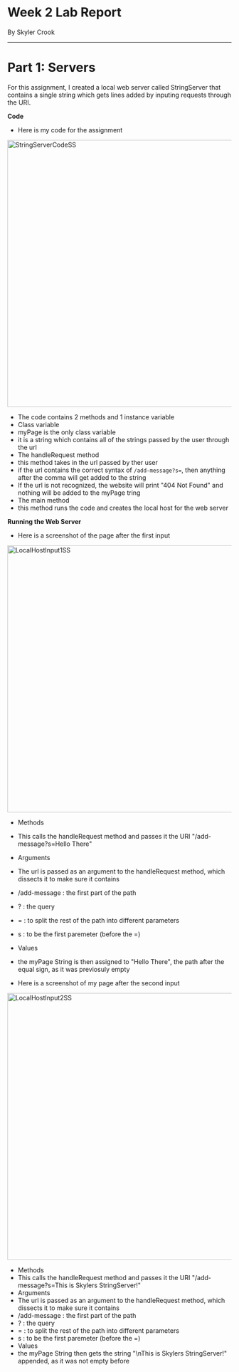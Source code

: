 # Week 2 Lab Report
By Skyler Crook

---

# Part 1: Servers

For this assignment, I created a local web server called StringServer that contains a single string which gets lines added by inputing requests through the URI.

**Code**

* Here is my code for the assignment

<img width="600" alt="StringServerCodeSS" src="https://user-images.githubusercontent.com/105748004/214973511-ae0a2b8a-8bca-455e-ac69-24d88d2ecda1.png">

* The code contains 2 methods and 1 instance variable
* Class variable
*   myPage is the only class variable
*   it is a string which contains all of the strings passed by the user through the url
* The handleRequest method
*   this method takes in the url passed by ther user
*   if the url contains the correct syntax of `/add-message?s=`, then anything after the comma will get added to the string
*   If the url is not recognized, the website will print "404 Not Found" and nothing will be added to the myPage tring
* The main method
*   this method runs the code and creates the local host for the web server

**Running the Web Server**

* Here is a screenshot of the page after the first input

<img width="600" alt="LocalHostInput1SS" src="https://user-images.githubusercontent.com/105748004/214971367-dfdd20e2-6524-43c5-be85-1c699d004580.png">

* Methods
*   This calls the handleRequest method and passes it the URI "/add-message?s=Hello There"
* Arguments
*   The url is passed as an argument to the handleRequest method, which dissects it to make sure it contains
*   /add-message : the first part of the path
*   ? : the query
*   = : to split the rest of the path into different parameters
*   s : to be the first paremeter (before the =)
* Values
*   the myPage String is then assigned to "Hello There", the path after the equal sign, as it was previosuly empty


* Here is a screenshot of my page after the second input

<img width="600" alt="LocalHostInput2SS" src="https://user-images.githubusercontent.com/105748004/214971380-8fd35566-ddb8-4da6-94a7-07fb95e56c87.png">

* Methods
*   This calls the handleRequest method and passes it the URI "/add-message?s=This is Skylers StringServer!"
* Arguments
*   The url is passed as an argument to the handleRequest method, which dissects it to make sure it contains
*   /add-message : the first part of the path
*   ? : the query
*   = : to split the rest of the path into different parameters
*   s : to be the first paremeter (before the =)
* Values
*   the myPage String then gets the string "\nThis is Skylers StringServer!" appended, as it was not empty before

